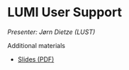 # LUMI User Support

*Presenter: Jørn Dietze (LUST)*

<!--
<video src="https://462000265.lumidata.eu/1day-20240208/recordings/09_LUMI_User_Support.mp4" controls="controls">
</video>
-->
Additional materials

-   [Slides (PDF)](https://462000265.lumidata.eu/1day-20240208/files/LUMI-1day-20240208-09-Lumi-support.pdf)

